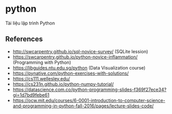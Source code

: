 # python
Tài liệu lập trình Python


## References
* http://swcarpentry.github.io/sql-novice-survey/ (SQLite lession)
* https://swcarpentry.github.io/python-novice-inflammation/ (Programming with Python)
* https://libguides.ntu.edu.sg/python (Data Visualization course)
* https://pynative.com/python-exercises-with-solutions/
* https://cs111.wellesley.edu/
* https://cs231n.github.io/python-numpy-tutorial/
* https://datascience.com.co/python-programming-slides-f369f27ece34?gi=1d7bd9febe61
* https://ocw.mit.edu/courses/6-0001-introduction-to-computer-science-and-programming-in-python-fall-2016/pages/lecture-slides-code/



